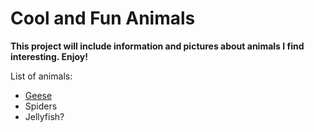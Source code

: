 # Cool and Fun Animals
**This project will include information and pictures about animals I find interesting. Enjoy!**

List of animals:
- [Geese](https://github.com/alyssa-norrenberns/markdown-practice/blob/fdfe51ae217f742a027abba9620d25c877359349/geese.md)
- Spiders
- Jellyfish?
